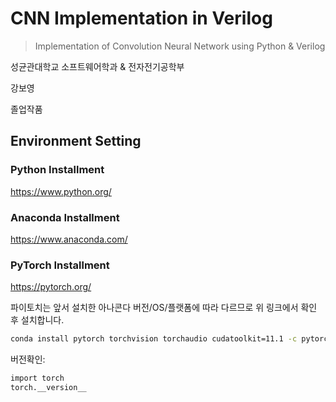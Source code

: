 # CNN Implementation in Verilog
> Implementation of Convolution Neural Network using Python & Verilog

성균관대학교 소프트웨어학과 & 전자전기공학부

강보영

졸업작품

## Environment Setting

### Python Installment
https://www.python.org/

### Anaconda Installment
https://www.anaconda.com/

### PyTorch Installment
https://pytorch.org/

파이토치는 앞서 설치한 아나콘다 버전/OS/플랫폼에 따라 다르므로 위 링크에서 확인 후 설치합니다.

```sh
conda install pytorch torchvision torchaudio cudatoolkit=11.1 -c pytorch -c conda-forge
```

버전확인:

```sh
import torch
torch.__version__
```
